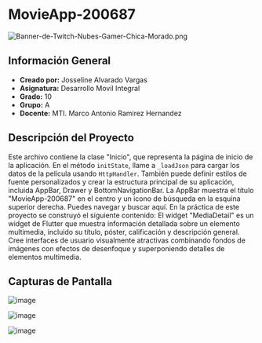 # MovieApp-200687
![Banner-de-Twitch-Nubes-Gamer-Chica-Morado.png](https://i.postimg.cc/15q3LFXF/Banner-de-Twitch-Nubes-Gamer-Chica-Morado.png)
## Información General

- **Creado por:** Josseline Alvarado Vargas
- **Asignatura:** Desarrollo Movil Integral
- **Grado:** 10
- **Grupo:** A
- **Docente:** MTI. Marco Antonio Ramirez Hernandez

## Descripción del Proyecto

Este archivo contiene la clase "Inicio", que representa la página de inicio de la aplicación. En el método `initState`, llame a `_loadJson` para cargar los datos de la película usando `HttpHandler`. También puede definir estilos de fuente personalizados y crear la estructura principal de su aplicación, incluida AppBar, Drawer y BottomNavigationBar.
La AppBar muestra el título "MovieApp-200687" en el centro y un icono de búsqueda en la esquina superior derecha. Puedes navegar y buscar aquí.
En la práctica de este proyecto se construyó el siguiente contenido:
El widget "MediaDetail" es un widget de Flutter que muestra información detallada sobre un elemento multimedia, incluido su título, póster, calificación y descripción general. Cree interfaces de usuario visualmente atractivas combinando fondos de imágenes con efectos de desenfoque y superponiendo detalles de elementos multimedia.

## Capturas de Pantalla

![image](https://github.com/JossAlvarado/DMI_Practica14_200687/assets/84793967/4ef08ce3-e206-4592-9e18-4211bd501ac3)

![image](https://github.com/JossAlvarado/DMI_Practica14_200687/assets/84793967/50961d4c-59e9-41c8-98ee-0b5a8aa075fb)

![image](https://github.com/JossAlvarado/DMI_Practica14_200687/assets/84793967/e5454786-fa56-4bbc-8db5-e9bee3d4293e)






